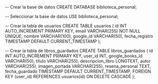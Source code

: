 -- Crear la base de datos
CREATE DATABASE biblioteca_personal;
 
-- Seleccionar la base de datos
USE biblioteca_personal;
 
-- Crear la tabla de usuarios
CREATE TABLE usuarios (
    id INT AUTO_INCREMENT PRIMARY KEY,
    email VARCHAR(255) NOT NULL UNIQUE,
    nombre VARCHAR(100),
    google_id VARCHAR(50),
    fecha_registro TIMESTAMP DEFAULT CURRENT_TIMESTAMP
);
 
-- Crear la tabla de libros_guardados
CREATE TABLE libros_guardados (
    id INT AUTO_INCREMENT PRIMARY KEY,
    user_id INT,
    google_books_id VARCHAR(50),
    titulo VARCHAR(255),
    descripcion_libro LONGTEXT,
    autor VARCHAR(255),
    imagen_portada VARCHAR(255),
    resena_personal TEXT,
    fecha_guardado TIMESTAMP DEFAULT CURRENT_TIMESTAMP,
    FOREIGN KEY (user_id) REFERENCES usuarios(id) ON DELETE CASCADE
);